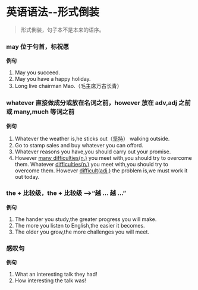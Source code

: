 # 英语语法--形式倒装

> 形式倒装，句子本不是本来的语序。

### may 位于句首，标祝愿
**例句**
1. May you succeed.
2. May you have a happy holiday.
3. Long live chairman Mao.（毛主席万古长青）

### whatever 直接做成分或放在名词之前，however 放在 adv,adj 之前或 many,much 等词之前
**例句**
1. Whatever the weather is,he sticks out（坚持） walking outside.
2. Go to stamp sales and buy whatever you can offord.
3. Whatever reasons you have,you should carry out your promise.
4. However <u>many difficulties(n.)</u> you meet with,you should try to overcome them.
Whatever <u>difficulties(n.)</u> you meet with,you should try to overcome them.
However <u>difficult(adj.)</u> the problem is,we must work it out today.

### the + 比较级，the + 比较级  \-\->“越 ... 越 ...”
**例句**
1. The hander you study,the greater progress you will make.
2. The more you listen to English,the easier it becomes.
3. The older you grow,the more challenges you will meet.

### 感叹句
**例句** 
1. What an interesting talk they had!
2. How interesting the talk was!
